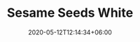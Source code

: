 ---
title: "Sesame Seeds White"
date: 2020-05-12T12:14:34+06:00
images: 
  - "images/gallery/oilseeds/sesameseedswhite.jpeg"
# filter types
types: ["Oil seeds"]
# meta description
description: "This is meta description."
# save as draft
draft: false
---